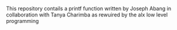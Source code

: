 This repository contails a printf function written by Joseph Abang in collaboration with Tanya Charimba as rewuired by the alx low level programming
